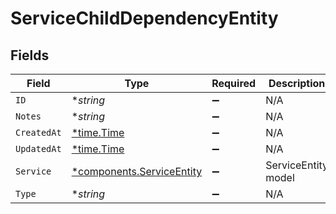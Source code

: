 # ServiceChildDependencyEntity


## Fields

| Field                                                                 | Type                                                                  | Required                                                              | Description                                                           |
| --------------------------------------------------------------------- | --------------------------------------------------------------------- | --------------------------------------------------------------------- | --------------------------------------------------------------------- |
| `ID`                                                                  | **string*                                                             | :heavy_minus_sign:                                                    | N/A                                                                   |
| `Notes`                                                               | **string*                                                             | :heavy_minus_sign:                                                    | N/A                                                                   |
| `CreatedAt`                                                           | [*time.Time](https://pkg.go.dev/time#Time)                            | :heavy_minus_sign:                                                    | N/A                                                                   |
| `UpdatedAt`                                                           | [*time.Time](https://pkg.go.dev/time#Time)                            | :heavy_minus_sign:                                                    | N/A                                                                   |
| `Service`                                                             | [*components.ServiceEntity](../../models/components/serviceentity.md) | :heavy_minus_sign:                                                    | ServiceEntity model                                                   |
| `Type`                                                                | **string*                                                             | :heavy_minus_sign:                                                    | N/A                                                                   |
